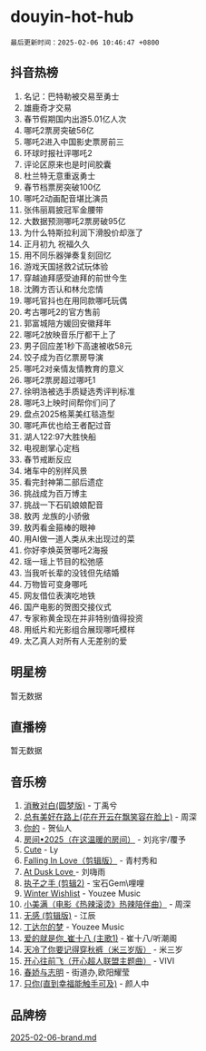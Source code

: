 # douyin-hot-hub

`最后更新时间：2025-02-06 10:46:47 +0800`

## 抖音热榜

1. 名记：巴特勒被交易至勇士
1. 雄鹿奇才交易
1. 春节假期国内出游5.01亿人次
1. 哪吒2票房突破56亿
1. 哪吒2进入中国影史票房前三
1. 环球时报社评哪吒2
1. 评论区原来也是时间胶囊
1. 杜兰特无意重返勇士
1. 春节档票房突破100亿
1. 哪吒2动画配音堪比演员
1. 张伟丽肩披冠军金腰带
1. 大数据预测哪吒2票房破95亿
1. 为什么特斯拉利润下滑股价却涨了
1. 正月初九 祝福久久
1. 用不同乐器弹奏复刻回忆
1. 游戏天国拯救2试玩体验
1. 穿越迪拜感受迪拜的前世今生
1. 沈腾方否认和林允恋情
1. 哪吒官抖也在用同款哪吒玩偶
1. 考古哪吒2的官方售前
1. 郭富城陪方媛回安徽拜年
1. 哪吒2放映音乐厅都干上了
1. 男子回应差1秒下高速被收58元
1. 饺子成为百亿票房导演
1. 哪吒2对亲情友情教育的意义
1. 哪吒2票房超过哪吒1
1. 徐明浩被选手质疑选秀评判标准
1. 哪吒3上映时间帮你们问了
1. 盘点2025格莱美红毯造型
1. 哪吒声优也给王者配过音
1. 湖人122:97大胜快船
1. 电视剧掌心定档
1. 春节戒断反应
1. 堵车中的别样风景
1. 看完封神第二部后遗症
1. 挑战成为百万博主
1. 挑战一下石矶娘娘配音
1. 敖丙 龙族的小骄傲
1. 敖丙看金箍棒的眼神
1. 用AI做一道人类从未出现过的菜
1. 你好李焕英贺哪吒2海报
1. 瑶一瑶上节目的松弛感
1. 当我听长辈的没钱但先结婚
1. 万物皆可变身哪吒
1. 网友借位表演吃地铁
1. 国产电影的贺图交接仪式
1. 专家称黄金现在并非特别值得投资
1. 用纸片和光影组合展现哪吒模样
1. 太乙真人对所有人无差别的爱

## 明星榜

暂无数据

## 直播榜

暂无数据

## 音乐榜

1. [消散对白(圆梦版)](https://sf6-cdn-tos.douyinstatic.com/obj/tos-cn-ve-2774/og4jB5I5IizzoZVAAAzWgBMAsMDWoArfwBOiFs) - 丁禹兮
1. [总有美好在路上(花在开云在飘笑容在脸上)](https://sf5-hl-cdn-tos.douyinstatic.com/obj/tos-cn-ve-2774/oU5u7NwtfBIvaNhoQBszOvAlRiAoiWAVVyBMq4) - 周深
1. [你的](https://sf5-hl-cdn-tos.douyinstatic.com/obj/tos-cn-ve-2774/oYuIeKf42jB7sEV6B2upMdpYAgfrQWj0FeRegh) - 贺仙人
1. [房间•2025（在这温暖的房间）](https://sf5-hl-cdn-tos.douyinstatic.com/obj/tos-cn-ve-2774/oMzJcnT8BgIetASeBfwfEeBQVNfACiCifhfZP7g) - 刘兆宇/覆予
1. [Cute](https://sf5-hl-cdn-tos.douyinstatic.com/obj/tos-cn-ve-2774/o4IbIzHWKAAB4wsS5qMBRiiAlEBGTpQRNfFvuo) - Ly
1. [Falling In Love（剪辑版）](https://sf5-hl-cdn-tos.douyinstatic.com/obj/tos-cn-ve-2774/o8ajpA8zzgBPahbBIO8AcKGBLJezFCRd1wfP9f) - 青村秀和
1. [ At Dusk  Love ](https://sf5-hl-cdn-tos.douyinstatic.com/obj/tos-cn-ve-2774/o8CrpCf5CaYgI4ZrtQgMQAFEfuGqNnRSDQAPBc) - 刘嗨雨
1. [执子之手 (剪辑2)](https://sf5-hl-cdn-tos.douyinstatic.com/obj/tos-cn-ve-2774/oUoZLQjCc31XzqsBnBQUNgeKtYPBcgbFDwtfcu) - 宝石Gem\哩哩
1. [Winter Wishlist](https://sf5-hl-cdn-tos.douyinstatic.com/obj/tos-cn-ve-2774/oIIgUOeamCFCVAzxN6MFRLIBlLGpUqQxeeHrLE) - Youzee Music
1. [小美满（电影《热辣滚烫》热辣陪伴曲）](https://sf5-hl-cdn-tos.douyinstatic.com/obj/tos-cn-ve-2774/o0GAn2lSgfZIDUgtevCGDQYnFg4CwnrBaxbTZL) - 周深
1. [无感 (剪辑版)](https://sf5-hl-cdn-tos.douyinstatic.com/obj/tos-cn-ve-2774/o0eIsUzJBDlQaQFC5OFlgbMEZC1TFYBftOBn6p) - 江辰
1. [丁达尔的梦](https://sf5-hl-cdn-tos.douyinstatic.com/obj/tos-cn-ve-2774/oMU3WirUZBVQkAC9ccG5P2IQirziZM2RTInUY) - Youzee Music
1. [爱的就是你_崔十八 (主歌1)](https://sf5-hl-cdn-tos.douyinstatic.com/obj/tos-cn-ve-2774/oI5BO5DhFZ6UTcNCnZaOCBLtZ7WIMQGfgnXf5E) - 崔十八/听潮阁
1. [天冷了你要记得穿秋裤（米三岁版）](https://sf3-cdn-tos.douyinstatic.com/obj/tos-cn-ve-2774/oQlIwVIDWiZ6BQilAorS7MA0AgCkQDvcZAdm1) - 米三岁
1. [开心往前飞（开心超人联盟主题曲）](https://sf5-hl-cdn-tos.douyinstatic.com/obj/tos-cn-ve-2774/9d8fb7c82cf1421fb93a9fe925275e0a) - VIVI
1. [春娇与志明](https://sf5-hl-cdn-tos.douyinstatic.com/obj/tos-cn-ve-2774/e530d8fceb7044b39707d7f9ff54add1) - 街道办,欧阳耀莹
1. [只你(直到幸福能触手可及)](https://sf5-hl-cdn-tos.douyinstatic.com/obj/tos-cn-ve-2774/o0lBkRDzFTeaVSUz3ZZSCBVtZ5DIMQGfgmEAuE) - 颜人中

## 品牌榜

[2025-02-06-brand.md](2025-02-06-brand.md)
